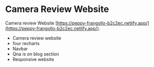 # Camera Review Website
Camera review Website [https://peppy-frangollo-b2c2ec.netlify.app/](https://peppy-frangollo-b2c2ec.netlify.app/).
- Camera review website
- four recharts
- Navbar
- Qna is on blog section
- Responsive website


